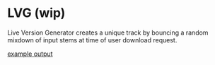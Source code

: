 # LVG (wip)

Live Version Generator creates a unique track by bouncing a random mixdown of input stems at time of user download request.

[example output](https://nltl-archive.s3.eu-west-1.amazonaws.com/lvg-demo/output-20241006125256.mp3)
